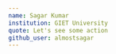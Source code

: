 ```yaml
---
name: Sagar Kumar
institution: GIET University
quote: Let's see some action
github_user: almostsagar
---
```

